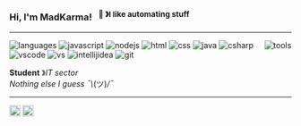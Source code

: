 ### Hi, I'm MadKarma! &nbsp;&nbsp;<sup>👾 &#12299;I like automating stuff</sup>

----

![languages](https://img.shields.io/static/v1?label=&message=Languages:&color=111&style=flat-square)
![javascript](https://img.shields.io/static/v1?logo=javascript&label=&message=JavaScript&color=36465D&logoColor=AAA&style=flat-square)
![nodejs](https://img.shields.io/static/v1?logo=nodedotjs&label=&message=NodeJS&color=36465D&logoColor=AAA&style=flat-square)
![html](https://img.shields.io/static/v1?logo=html5&label=&message=HTML&color=36465D&logoColor=AAA&style=flat-square)
![css](https://img.shields.io/static/v1?logo=css3&label=&message=CSS&color=36465D&logoColor=AAA&style=flat-square)
![java](https://img.shields.io/static/v1?logo=openjdk&label=&message=Java&color=36465D&logoColor=AAA&style=flat-square)
![csharp](https://img.shields.io/static/v1?logo=csharp&label=&message=C%23&color=36465D&logoColor=AAA&style=flat-square)
&nbsp;&nbsp;&nbsp;
![tools](https://img.shields.io/static/v1?label=&message=Tools:&color=111&style=flat-square)
![vscode](https://img.shields.io/static/v1?logo=visualstudiocode&label=&message=VSCode&color=36465D&logoColor=AAA&style=flat-square)
![vs](https://img.shields.io/static/v1?logo=visualstudio&label=&message=VS&color=36465D&logoColor=AAA&style=flat-square)
![intellijidea](https://img.shields.io/static/v1?logo=intellijidea&label=&message=IntelliJ%20Idea&color=36465D&logoColor=AAA&style=flat-square)
![git](https://img.shields.io/static/v1?logo=git&label=&message=Git&color=36465D&logoColor=AAA&style=flat-square)

**Student** &#12299;_IT sector_
<br/>
_Nothing else I guess ¯⁠\⁠_⁠(⁠&#12484;)⁠_⁠/⁠¯_

----

<a href="https://discord.com/users/826489186327724095">
  <img align="left" alt="MadKarma's Discord" width="20px" src="https://simpleicons.now.sh/discord/495f7e" />
</a>
<a href="https://www.reddit.com/user/madkarma_/">
  <img align="left" alt="MadKarma's Reddit" width="20px" src="https://simpleicons.now.sh/reddit/495f7e" />
</a>
